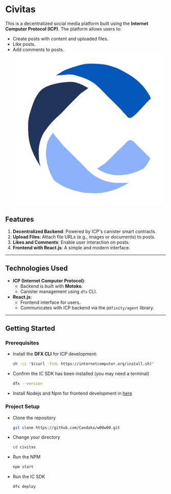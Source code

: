 # Civitas
This is a decentralized social media platform built using the **Internet Computer Protocol (ICP)**. The platform allows users to:
- Create posts with content and uploaded files.
- Like posts.
- Add comments to posts.
![alt_text](https://github.com/Candaka/civitas/blob/main/logo.png?raw=true)

## Features
1. **Decentralized Backend**: Powered by ICP's canister smart contracts.
2. **Upload Files**: Attach file URLs (e.g., images or documents) to posts.
3. **Likes and Comments**: Enable user interaction on posts.
4. **Frontend with React.js**: A simple and modern interface.

---

## **Technologies Used**
- **ICP (Internet Computer Protocol)**:
  - Backend is built with **Motoko**.
  - Canister management using `dfx` CLI.
- **React.js**:
  - Frontend interface for users.
  - Communicates with ICP backend via the `@dfinity/agent` library.

---

## **Getting Started**

### Prerequisites
- Install the **DFX CLI** for ICP development:
  ```bash
  sh -ci "$(curl -fsSL https://internetcomputer.org/install.sh)"
- Confirm the IC SDK has been installed (you may need a terminal)
  ```bash
  dfx --version
- Install Nodejs and Npm for frontend development in [here](https://nodejs.org/en)

### Project Setup
- Clone the repository
  ```bash
  git clone https://github.com/Candaka/w00w00.git
- Change your directory
  ```bash
  cd civitas
- Run the NPM
  ```bash
  npm start
- Run the IC SDK
  ```bash
  dfx deploy




